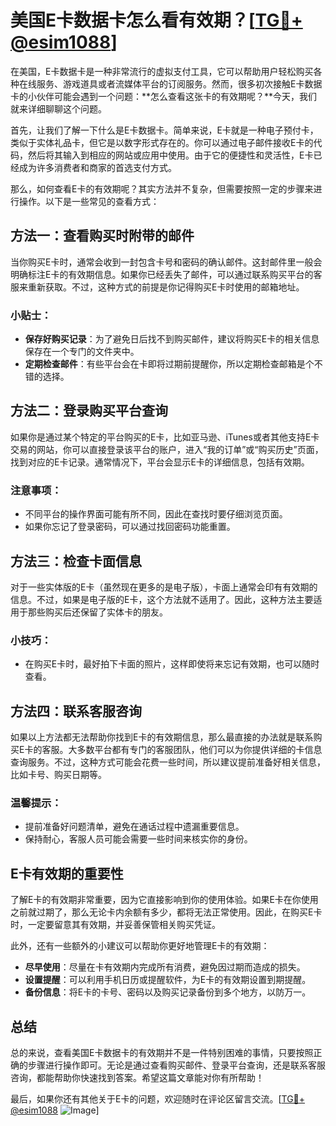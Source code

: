 # 美国E卡数据卡怎么看有效期？[[TG💪+ @esim1088](https://t.me/s/esim1088)]

在美国，E卡数据卡是一种非常流行的虚拟支付工具，它可以帮助用户轻松购买各种在线服务、游戏道具或者流媒体平台的订阅服务。然而，很多初次接触E卡数据卡的小伙伴可能会遇到一个问题：**怎么查看这张卡的有效期呢？**今天，我们就来详细聊聊这个问题。

首先，让我们了解一下什么是E卡数据卡。简单来说，E卡就是一种电子预付卡，类似于实体礼品卡，但它是以数字形式存在的。你可以通过电子邮件接收E卡的代码，然后将其输入到相应的网站或应用中使用。由于它的便捷性和灵活性，E卡已经成为许多消费者和商家的首选支付方式。

那么，如何查看E卡的有效期呢？其实方法并不复杂，但需要按照一定的步骤来进行操作。以下是一些常见的查看方式：

## 方法一：查看购买时附带的邮件

当你购买E卡时，通常会收到一封包含卡号和密码的确认邮件。这封邮件里一般会明确标注E卡的有效期信息。如果你已经丢失了邮件，可以通过联系购买平台的客服来重新获取。不过，这种方式的前提是你记得购买E卡时使用的邮箱地址。

### 小贴士：
- **保存好购买记录**：为了避免日后找不到购买邮件，建议将购买E卡的相关信息保存在一个专门的文件夹中。
- **定期检查邮件**：有些平台会在卡即将过期前提醒你，所以定期检查邮箱是个不错的选择。

## 方法二：登录购买平台查询

如果你是通过某个特定的平台购买的E卡，比如亚马逊、iTunes或者其他支持E卡交易的网站，你可以直接登录该平台的账户，进入“我的订单”或“购买历史”页面，找到对应的E卡记录。通常情况下，平台会显示E卡的详细信息，包括有效期。

### 注意事项：
- 不同平台的操作界面可能有所不同，因此在查找时要仔细浏览页面。
- 如果你忘记了登录密码，可以通过找回密码功能重置。

## 方法三：检查卡面信息

对于一些实体版的E卡（虽然现在更多的是电子版），卡面上通常会印有有效期的信息。不过，如果是电子版的E卡，这个方法就不适用了。因此，这种方法主要适用于那些购买后还保留了实体卡的朋友。

### 小技巧：
- 在购买E卡时，最好拍下卡面的照片，这样即使将来忘记有效期，也可以随时查看。

## 方法四：联系客服咨询

如果以上方法都无法帮助你找到E卡的有效期信息，那么最直接的办法就是联系购买E卡的客服。大多数平台都有专门的客服团队，他们可以为你提供详细的卡信息查询服务。不过，这种方式可能会花费一些时间，所以建议提前准备好相关信息，比如卡号、购买日期等。

### 温馨提示：
- 提前准备好问题清单，避免在通话过程中遗漏重要信息。
- 保持耐心，客服人员可能会需要一些时间来核实你的身份。

## E卡有效期的重要性

了解E卡的有效期非常重要，因为它直接影响到你的使用体验。如果E卡在你使用之前就过期了，那么无论卡内余额有多少，都将无法正常使用。因此，在购买E卡时，一定要留意其有效期，并妥善保管相关购买凭证。

此外，还有一些额外的小建议可以帮助你更好地管理E卡的有效期：

- **尽早使用**：尽量在卡有效期内完成所有消费，避免因过期而造成的损失。
- **设置提醒**：可以利用手机日历或提醒软件，为E卡的有效期设置到期提醒。
- **备份信息**：将E卡的卡号、密码以及购买记录备份到多个地方，以防万一。

## 总结

总的来说，查看美国E卡数据卡的有效期并不是一件特别困难的事情，只要按照正确的步骤进行操作即可。无论是通过查看购买邮件、登录平台查询，还是联系客服咨询，都能帮助你快速找到答案。希望这篇文章能对你有所帮助！

最后，如果你还有其他关于E卡的问题，欢迎随时在评论区留言交流。[[TG💪+ @esim1088](https://t.me/s/esim1088) ![Image](https://i.postimg.cc/4NQfJmqS/Snipaste-2025-05-13-00-14-12.png)]